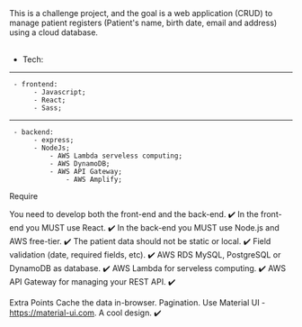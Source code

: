 <div>
  This is a challenge project, and the goal is a web application (CRUD) to manage patient registers (Patient's name, birth date, email and address) using a cloud database.

 </div>

 <br>
 
 - Tech:

 ------------------------------
	 - frontend: 
		  - Javascript;
		  - React;
		  - Sass;
-------------------------------
	 - backend:
		  - express;
		  - NodeJs;
          	  - AWS Lambda serveless computing;
          	  - AWS DynamoDB;
         	  - AWS API Gateway;
                  - AWS Amplify;

Require

You need to develop both the front-end and the back-end. ✔️
In the front-end you MUST use React. ✔️
In the back-end you MUST use Node.js and AWS free-tier. ✔️
The patient data should not be static or local. ✔️
Field validation (date, required fields, etc). ✔️
AWS RDS MySQL, PostgreSQL or DynamoDB as database. ✔️
AWS Lambda for serveless computing. ✔️
AWS API Gateway for managing your REST API. ✔️

Extra Points
Cache the data in-browser.
Pagination.
Use Material UI - https://material-ui.com.
A cool design. ✔️
